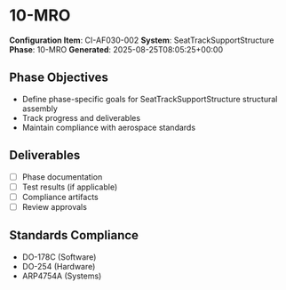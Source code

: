 # 10-MRO

**Configuration Item**: CI-AF030-002
**System**: SeatTrackSupportStructure
**Phase**: 10-MRO
**Generated**: 2025-08-25T08:05:25+00:00

## Phase Objectives
- Define phase-specific goals for SeatTrackSupportStructure structural assembly
- Track progress and deliverables
- Maintain compliance with aerospace standards

## Deliverables
- [ ] Phase documentation
- [ ] Test results (if applicable)
- [ ] Compliance artifacts
- [ ] Review approvals

## Standards Compliance
- DO-178C (Software)
- DO-254 (Hardware)
- ARP4754A (Systems)

